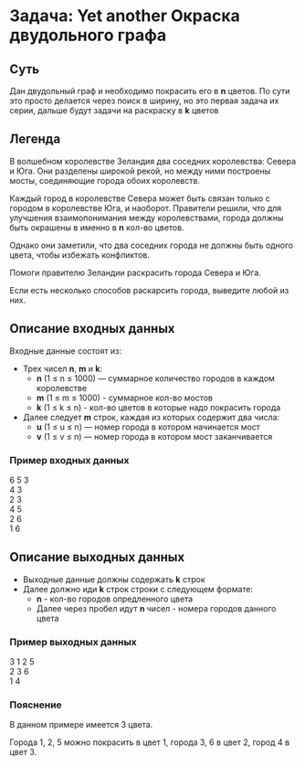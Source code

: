 # Задача: Yet another Окраска двудольного графа 

## Суть

Дан двудольный граф и необходимо покрасить его в **n** цветов.
По сути это просто делается через поиск в ширину, но это первая задача их серии, дальше будут задачи на раскраску в **k** цветов

## Легенда

В волшебном королевстве Зеландия два соседних королевства: Севера и Юга. Они разделены широкой рекой, но между ними построены мосты, соединяющие города обоих королевств.

Каждый город в королевстве Севера может быть связан только с городом в королевстве Юга, и наоборот. Правители решили, что для улучшения взаимопонимания между королевствами, города должны быть окрашены в именно в **n** кол-во цветов.

Однако они заметили, что два соседних города не должны быть одного цвета, чтобы избежать конфликтов.

Помоги правителю Зеландии раскрасить города Севера и Юга.

Если есть несколько способов раскарсить города, выведите любой из них.

## Описание входных данных

Входные данные состоят из:

- Трех чисел **n**, **m** и **k**:
  - **n** (1 ≤ n ≤ 1000) — суммарное количество городов в каждом королевстве
  - **m** (1 ≤ m ≤ 1000) - суммарное кол-во мостов
  - **k** (1 ≤ k ≤ n) - кол-во цветов в которые надо покрасить города
- Далее следует **m** строк, каждая из которых содержит два числа:
  - **u** (1 ≤ u ≤ n) — номер города в котором начинается мост
  - **v** (1 ≤ v ≤ n) — номер города в котором мост заканчивается

### Пример входных данных

6 5 3 \
4 3 \
2 3 \
4 5 \
2 6 \
1 6

## Описание выходных данных

- Выходные данные должны содержать **k** строк
- Далее должно иди  **k** строк строки с следующем формате:
  - **n** - кол-во городов опредленного цвета
  - Далее через пробел идут **n** чисел - номера городов данного цвета

### Пример выходных данных

3 1 2 5 \
2 3 6 \
1 4 

### Пояснение

В данном примере имеется 3 цвета.

Города 1, 2, 5 можно покрасить в цвет 1, города 3, 6 в цвет 2, город 4 в цвет 3.

